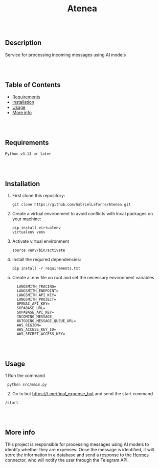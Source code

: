 <div align="center">
 <h1>Atenea</h1>
</div>

<br><br>
## Description
Service for processing incoming messages using AI models

<br><br>
## Table of Contents

- [Requirements](#requirements)
- [Installation](#installation)
- [Usage](#usage)
- [More info](#more-info)

<br><br>
## Requirements

 ```
Python v3.13 or later
 ```

<br><br>
## Installation
  1. First clone this repository:
     
      ```
      git clone https://github.com/GabrielLaTorre/Atenea.git
      ```
  2. Create a virtual environment to avoid conflicts with local packages on your machine:

      ```
      pip install virtualenv
      virtualenv venv
      ```

  3. Activate virtual environment

      ```
      source venv/bin/activate
      ```

  4. Install the required dependencies:

      ```
      pip install -r requirements.txt
      ```

  5. Create a .env file on root and set the necessary environment variables

     ```
       LANGSMITH_TRACING=
       LANGSMITH_ENDPOINT=
       LANGSMITH_API_KEY=
       LANGSMITH_PROJECT=
       OPENAI_API_KEY=
       SUPABASE_URL=
       SUPABASE_API_KEY=
       INCOMING_MESSAGE_
       OUTGOING_MESSAGE_QUEUE_URL=
       AWS_REGION=
       AWS_ACCESS_KEY_ID=
       AWS_SECRET_ACCESS_KEY=
      ```
<br><br>
## Usage

1 Run the command

     python src/main.py
    

2. Go to bot https://t.me/final_expense_bot and send the start command

```
/start
 ```

<br><br>
## More info

This project is responsible for processing messages using AI models to identify whether they are expenses. Once the message is identified, it will store the information in a database and send a response to the [Hermes](https://github.com/GabrielLaTorre/Hermes) connector, who will notify the user through the Telegram API.
